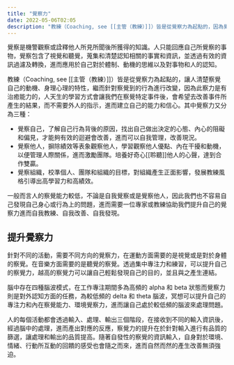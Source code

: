 ```yaml
---
title: "覺察力"
date: 2022-05-06T02:05
description: "教練（Coaching, see [[主管（教練）]]）皆是從覺察力為起點的，因為覺察力是有治癒能力的，人天生的學習方式會讓我們在察覺特定事件後，會希望去改善事件所產生的結果。其中覺察力又分為三種..."
---
```


覺察是機警觀察或詮釋他人所見所聞後所獲得的知識。人只能回應自己所覺察的事物，覺察包含了視覺和聽覺，蒐集和清楚認知相關的事實和資訊，並透過有效的資訊過濾及轉換，進而應用於自己對於體制、動機的思維以及對事物和人的認知。

教練（Coaching, see [[主管（教練）]]）皆是從覺察力為起點的，讓人清楚察覺自己的動機、身理心理的特性，繼而針對察覺到的行為進行改變，因為此察力是有治癒能力的，人天生的學習方式會讓我們在察覺特定事件後，會希望去改善事件所產生的結果，而不需要外人的指示，進而建立自己的能力和信心。其中覺察力又分為三種：
- 覺察自己，了解自己行為背後的原因，找出自己做出決定的心態、內心的阻礙和偏見，才能夠有效的迴避會改善，進而可以自我管理，改善現況。
- 覺察他人，摒除績效等表象觀察他人，學習觀察他人優點、內在干擾和動機，以便管理人際關係，進而激勵團隊。培養好奇心[[聆聽]]他人的心聲，達到合作雙贏。
- 覺察組織，校準個人、團隊和組織的目標，對組織產生正面影響，發展教練風格引導出高學習力和高績效。

一般而言人的察覺能力較低，不論是自我覺察或是覺察他人，因此我們也不容易自己發現自己身心或行為上的問題，進而需要一位專家或教練協助我們提升自己的覺察力進而自我教練、自我改善、自我發現。

## 提升覺察力

針對不同的活動，需要不同方向的覺察力，在運動方面需要的是視覺或是對於身體的察覺。在音樂方面需要的是聽覺的察覺。透過集中專注力和練習，可以提升自己的察覺力，越高的察覺力可以讓自己輕鬆發現自己的目的，並且與之產生連結。

腦中存在四種腦波模式，在工作專注期間多為高頻的 alpha 和 beta 狀態而覺察力則是對外認知方面的任務，為較低頻的 delta 和 theta 腦波，冥想可以提升自己的專注力和內在察覺能力、環境覺察力，進而讓自己處於較低頻的腦波來處理問題。

人的每個活動都會透過輸入、處理、輸出三個階段，在接收到不同的輸入資訊後，經過腦中的處理，進而產出對應的反應，察覺力的提升在於針對輸入進行有品質的篩選，讓處理和輸出的品質提高。隨著自發性的察覺的資訊輸入，自身對於環境、情緒、行動所互動的回饋的感受也會隨之而來，進而自然而然的產生改善無須強迫。